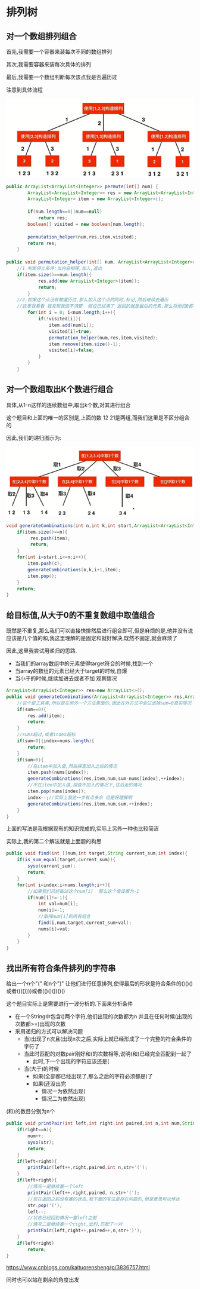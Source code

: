 # 排列树

## 对一个数组排列组合

首先,我需要一个容器来装每次不同的数组排列

其次,我需要容器来装每次具体的排列

最后,我需要一个数组判断每次该点我是否遍历过

注意到具体流程



![1555644281425](assets/1555644281425.png)





```java
public ArrayList<ArrayList<Integer>> permute(int[] num) {
        ArrayList<ArrayList<Integer>> res = new ArrayList<ArrayList<Integer>>();
        ArrayList<Integer> item = new ArrayList<Integer>();
        
        if(num.length==0||num==null)
            return res;
        boolean[] visited = new boolean[num.length];  
        
        permutation_helper(num,res,item,visited);
        return res;
    }
    
public void permutation_helper(int[] num, ArrayList<ArrayList<Integer>> res, ArrayList<Integer> 							item,boolean[] visited){
    //1.判断停止条件:当内容相等,加入,退出   
    if(item.size()==num.length){
            res.add(new ArrayList<Integer>(item));
            return;
        }
    //2.如果这个点没有被遍历过,那么加入这个点的同时,标记,然后继续去遍历
    //这里我看看 我发现我说不清楚  假设已经满了 返回的就是最后的元素,那么将他归0即可
        for(int i = 0; i<num.length;i++){
            if(!visited[i]){
                item.add(num[i]);
                visited[i]=true;
                permutation_helper(num,res,item,visited);
                item.remove(item.size()-1);
                visited[i]=false;
            }
        }
    }
```



## 对一个数组取出K个数进行组合

具体,从1-n这样的连续数组中,取出k个数,对其进行组合

这个题目和上面的唯一的区别是,上面的数 12 21是两组,而我们这里是不区分组合的

因此,我们的递归图示为:

![1555644358226](assets/1555644358226.png)

```java
void generateCombinations(int n,int k,int start,ArrayList<ArrayList<Integer>> res,ArrayList<Integer> item){
    if(item.size()==n){
         res.push(item);
         return; 
    }
    for(int i=start,i<=n;i++){
        item.push(c);
        generateCombinations(n,k,i+1,item);
        item.pop();
    }
    return;
}
```



## 给目标值,从大于0的不重复数组中取值组合

既然是不重复,那么我们可以直接快排然后进行组合即可,但是麻烦的是,他并没有说应该是几个值的和,我这里理解的是固定和就好解决,既然不固定,就会麻烦了

因此,这里我尝试用递归的思路.

* 当我们的array数组中的元素使得target符合的时候,找到一个
* 当array的数组的元素已经大于target的时候,自爆
* 当小于的时候,继续加进去或者不加 观察情况

```java
ArrayList<ArrayList<Integer>> res=new ArrayList<>();
public void generateCombinations(ArrayList<ArrayList<Integer>> res,ArrayList<Integer> item,int[] nums,int sum,int index){
    //这个是工具类,所以是在另外一个方法里面的,因此在外方法中会过滤掉sum=0真实情况 
    if(sum==0){
        res.add(item);
        return;
    }
    //sums超过,或者index超标
    if(sum<0||index=nums.length){
        return;
    }
    if(sum>0){
        //在item中加入值,然后探查加入之后的情况
        item.push(nums[index]);
        generateCombinations(res,item,num,sum-nums[index],++index);
        //不在item中加入值,探查不加入的情况下,往后走的情况
        item.pop(nums[index]);
        index--;//实际上我这一步有点多余 但是好理解啊
        generateCombinations(res,item,num,sum,++index);
    }
}
```

上面的写法是我根据现有的知识完成的,实际上另外一种也比较简洁

实际上,我的第二个解法就是上面题的构思

```java
public void find(int []num,int target,String current_sum,int index){
    if(is_sum_equal(target,current_sum)){
        syso(current_sum);
        return;
    }
    for(int i=index;i<nums.length;i++){
        //如果我们已经取过这个num[i]  那么这个值设置为-1
        if(num[i]!=-1){
        	int val=num[i];
            num[i]=-1;
            //取得num[i]的所有组合
            find(i,num,target,current_sum+val);
            nums[i]=val;
        }       
    }
}
```



##  找出所有符合条件排列的字符串

给出一个n个"(" 和n个")" 让他们进行任意排列,使得最后的形状是符合条件的()()()或者(((())))或者(()()())()()

这个题目实际上是需要进行一波分析的.下面来分析条件

* 在一个String中包含()两个字符,他们出现的次数都为n 并且在任何时候(出现的次数都>=)出现的次数
* 采用递归的方式可以解决问题
  * 当)出现了n次且(出现n次之后,实际上就已经形成了一个完整的符合条件的字符了
  * 当此时匹配的对数pair刚好和(的次数相等,说明(和)已经完全匹配到一起了
    * 此时,下一个出现的字符应该还是(
  * 当(大于)的时候
    * 如果(全部都已经出现了,那么之后的字符必须都是)了
    * 如果(还没出完
      * 情况一为依然出现(
      * 情况二为依然出现)



(和)的数目分别为n个

```java
public void printPair(int left,int right,int paired,int n,int num,String str){
    if(right==n){
        num++;
        syso(str);
        return;
    }
    if(left=right){
        printPair(left++,right,paired,int n,str+'(');
    }
    if(left>right){
        //情况一是继续塞一个left
        printPair(left++,right,paired, n,str+'(');
        //现在返回之前没有塞的状态,我下面的写法是存在问题的,但是意思可以传达
        str.pop('(');
        left--;
        //状态已经回到情况一塞left之前
        //情况二是继续塞一个right,此时,匹配了一对
        printPair(left,right++,paired++,n,str+')');
    }
    if(left<right)
        return;
}
```

https://www.cnblogs.com/kaituorensheng/p/3836757.html

同时也可以站在剩余的角度出发
